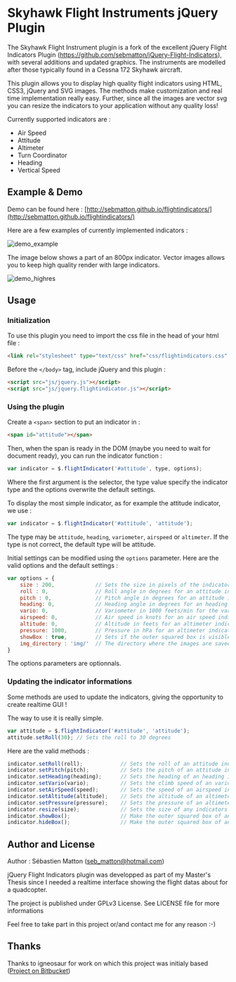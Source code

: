 Skyhawk Flight Instruments jQuery Plugin
===================

The Skyhawk Flight Instrument plugin is a fork of the excellent jQuery Flight Indicators Plugin (https://github.com/sebmatton/jQuery-Flight-Indicators), with several additions and updated graphics. The instruments are modelled after those typically found in a Cessna 172 Skyhawk aircraft.

This plugin allows you to display high quality flight indicators using HTML, CSS3, jQuery and SVG images. The methods make customization and real time implementation really easy. Further, since all the images are vector svg you can resize the indicators to your application without any quality loss!

Currently supported indicators are :

* Air Speed
* Attitude
* Altimeter
* Turn Coordinator
* Heading 
* Vertical Speed

Example & Demo
-------------------
Demo can be found here : [http://sebmatton.github.io/flightindicators/](http://sebmatton.github.io/flightindicators/)

Here are a few examples of currently implemented indicators :

![demo_example](https://raw.githubusercontent.com/sebmatton/jQuery-Flight-Indicators/master/_examples_data/example.png "Indicator examples")

The image below shows a part of an 800px indicator. Vector images allows you to keep high quality render with large indicators.

![demo_highres](https://raw.githubusercontent.com/sebmatton/jQuery-Flight-Indicators/master/_examples_data/example_highres.png "High resolution indicator")

Usage
-------------------
### Initialization
To use this plugin you need to import the css file in the head of your html file :

```html
<link rel="stylesheet" type="text/css" href="css/flightindicators.css" />
```

Before the `</body>` tag, include jQuery and this plugin :

```html
<script src="js/jquery.js"></script>
<script src="js/jquery.flightindicator.js"></script>
```

### Using the plugin
Create a `<span>` section to put an indicator in :

```html
<span id="attitude"></span>
```

Then, when the span is ready in the DOM (maybe you need to wait for document ready), you can run the indicator function :

```js
var indicator = $.flightIndicator('#attitude', type, options);
```
Where the first argument is the selector, the type value specify the indicator type and the options overwrite the default settings.

To display the most simple indicator, as for example the attitude indicator, we use :

```js
var indicator = $.flightIndicator('#attitude', 'attitude');
```

The type may be `attitude`, `heading`, `variometer`, `airspeed` or `altimeter`. If the type is not correct, the default type will be attitude.

Initial settings can be modified using the `options` parameter. Here are the valid options and the default settings :

```js
var options = {
	size : 200,				// Sets the size in pixels of the indicator (square)
	roll : 0,				// Roll angle in degrees for an attitude indicator
	pitch : 0,				// Pitch angle in degrees for an attitude indicator
	heading: 0,				// Heading angle in degrees for an heading indicator
	vario: 0,				// Variometer in 1000 feets/min for the variometer indicator
	airspeed: 0,			// Air speed in knots for an air speed indicator
	altitude: 0,			// Altitude in feets for an altimeter indicator
	pressure: 1000,			// Pressure in hPa for an altimeter indicator
	showBox : true,			// Sets if the outer squared box is visible or not (true or false)
	img_directory : 'img/'	// The directory where the images are saved to
}
```

The options parameters are optionnals.

### Updating the indicator informations
Some methods are used to update the indicators, giving the opportunity to create realtime GUI !

The way to use it is really simple.

```js
var attitude = $.flightIndicator('#attitude', 'attitude');
attitude.setRoll(30); // Sets the roll to 30 degrees
```

Here are the valid methods :

```js
indicator.setRoll(roll);			// Sets the roll of an attitude indicator
indicator.setPitch(pitch);			// Sets the pitch of an attitude indicator
indicator.setHeading(heading);		// Sets the heading of an heading indicator
indicator.setVario(vario);			// Sets the climb speed of an variometer indicator
indicator.setAirSpeed(speed);		// Sets the speed of an airspeed indicator
indicator.setAltitude(altitude);	// Sets the altitude of an altimeter indicator
indicator.setPressure(pressure);	// Sets the pressure of an altimeter indicator
indicator.resize(size);				// Sets the size of any indicators
indicator.showBox();				// Make the outer squared box of any instrument visible
indicator.hideBox();				// Make the outer squared box of any instrument invisible
```

Author and License
-----------
Author : Sébastien Matton (seb_matton@hotmail.com)

jQuery Flight Indicators plugin was developped as part of my Master's Thesis since I needed a realtime interface showing the flight datas about for a quadcopter.

The project is published under GPLv3 License. See LICENSE file for more informations

Feel free to take part in this project or/and contact me for any reason :-)


Thanks
---------
Thanks to igneosaur for work on which this project was initialy based ([Project on Bitbucket](https://bitbucket.org/igneosaur/attitude-indicator))
